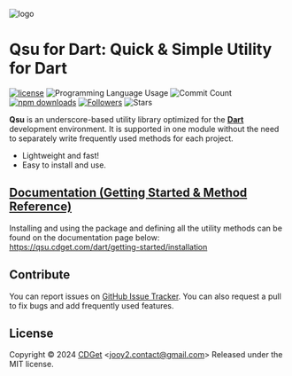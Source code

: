 ![logo](logo.webp)

# Qsu for Dart: Quick & Simple Utility for Dart

[![license](https://img.shields.io/badge/license-MIT-blue.svg)](https://github.com/jooy2/qsu-dart/blob/master/LICENSE) ![Programming Language Usage](https://img.shields.io/github/languages/top/jooy2/qsu-dart) ![Commit Count](https://img.shields.io/github/commit-activity/y/jooy2/qsu-dart) [![npm downloads](https://img.shields.io/npm/dm/qsu.svg)](https://www.npmjs.com/package/qsu-dart) [![Followers](https://img.shields.io/github/followers/jooy2?style=social)](https://github.com/jooy2) ![Stars](https://img.shields.io/github/stars/jooy2/qsu-dart?style=social)

**Qsu** is an underscore-based utility library optimized for the **[Dart](https://dart.dev)** development environment. It is supported in one module without the need to separately write frequently used methods for each project.

- Lightweight and fast!
- Easy to install and use.

## [Documentation (Getting Started & Method Reference)](https://qsu.cdget.com/dart/getting-started/installation)

Installing and using the package and defining all the utility methods can be found on the documentation page below: https://qsu.cdget.com/dart/getting-started/installation

## Contribute

You can report issues on [GitHub Issue Tracker](https://github.com/jooy2/qsu-dart/issues). You can also request a pull to fix bugs and add frequently used features.

## License

Copyright © 2024 [CDGet](https://cdget.com) <[jooy2.contact@gmail.com](mailto:jooy2.contact@gmail.com)> Released under the MIT license.
